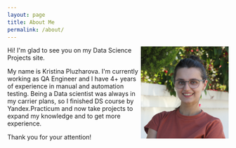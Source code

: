 ```yaml
---
layout: page
title: About Me
permalink: /about/
---
```


<img style="float: right;" src="/_pages/IMG_1094_min.jpg" alt="photo" width="200"/> 

Hi! I'm glad to see you on my Data Science Projects site. 

My name is Kristina Pluzharova. I'm currently working as QA Engineer and I have 4+ years of experience in manual and automation testing.
Being a Data scientist was always in my carrier plans, so I finished DS course by Yandex.Practicum and now take projects to expand my knowledge and to get more experience.

Thank you for your attention! 


